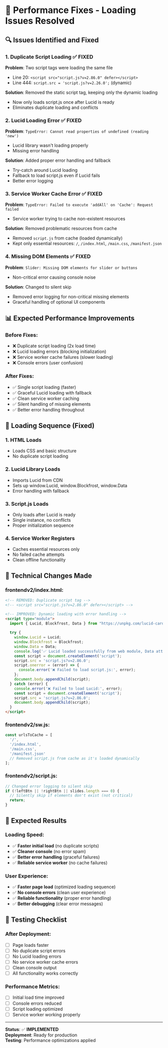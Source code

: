 # 🚀 Performance Fixes - Loading Issues Resolved

## 🔍 Issues Identified and Fixed

### **1. Duplicate Script Loading** ✅ FIXED
**Problem**: Two script tags were loading the same file
- Line 20: `<script src="script.js?v=2.86.0" defer></script>`
- Line 444: `script.src = 'script.js?v=2.26.0';` (dynamic)

**Solution**: Removed the static script tag, keeping only the dynamic loading
- Now only loads script.js once after Lucid is ready
- Eliminates duplicate loading and conflicts

### **2. Lucid Loading Error** ✅ FIXED
**Problem**: `TypeError: Cannot read properties of undefined (reading 'new')`
- Lucid library wasn't loading properly
- Missing error handling

**Solution**: Added proper error handling and fallback
- Try-catch around Lucid loading
- Fallback to load script.js even if Lucid fails
- Better error logging

### **3. Service Worker Cache Error** ✅ FIXED
**Problem**: `TypeError: Failed to execute 'addAll' on 'Cache': Request failed`
- Service worker trying to cache non-existent resources

**Solution**: Removed problematic resources from cache
- Removed `script.js` from cache (loaded dynamically)
- Kept only essential resources: `/`, `/index.html`, `/main.css`, `/manifest.json`

### **4. Missing DOM Elements** ✅ FIXED
**Problem**: `Slider: Missing DOM elements for slider or buttons`
- Non-critical error causing console noise

**Solution**: Changed to silent skip
- Removed error logging for non-critical missing elements
- Graceful handling of optional UI components

## 📊 Expected Performance Improvements

### **Before Fixes**:
- ❌ Duplicate script loading (2x load time)
- ❌ Lucid loading errors (blocking initialization)
- ❌ Service worker cache failures (slower loading)
- ❌ Console errors (user confusion)

### **After Fixes**:
- ✅ Single script loading (faster)
- ✅ Graceful Lucid loading with fallback
- ✅ Clean service worker caching
- ✅ Silent handling of missing elements
- ✅ Better error handling throughout

## 🎯 Loading Sequence (Fixed)

### **1. HTML Loads**
- Loads CSS and basic structure
- No duplicate script loading

### **2. Lucid Library Loads**
- Imports Lucid from CDN
- Sets up window.Lucid, window.Blockfrost, window.Data
- Error handling with fallback

### **3. Script.js Loads**
- Only loads after Lucid is ready
- Single instance, no conflicts
- Proper initialization sequence

### **4. Service Worker Registers**
- Caches essential resources only
- No failed cache attempts
- Clean offline functionality

## 🔧 Technical Changes Made

### **frontendv2/index.html**:
```html
<!-- REMOVED: Duplicate script tag -->
<!-- <script src="script.js?v=2.86.0" defer></script> -->

<!-- IMPROVED: Dynamic loading with error handling -->
<script type="module">
  import { Lucid, Blockfrost, Data } from "https://unpkg.com/lucid-cardano@0.10.11/web/mod.js";
  
  try {
    window.Lucid = Lucid;
    window.Blockfrost = Blockfrost;
    window.Data = Data;
    console.log('✅ Lucid loaded successfully from web module, Data attached');
    const script = document.createElement('script');
    script.src = 'script.js?v=2.86.0';
    script.onerror = (error) => {
      console.error('❌ Failed to load script.js:', error);
    };
    document.body.appendChild(script);
  } catch (error) {
    console.error('❌ Failed to load Lucid:', error);
    const script = document.createElement('script');
    script.src = 'script.js?v=2.86.0';
    document.body.appendChild(script);
  }
</script>
```

### **frontendv2/sw.js**:
```javascript
const urlsToCache = [
  '/',
  '/index.html',
  '/main.css',
  '/manifest.json'
  // Removed script.js from cache as it's loaded dynamically
];
```

### **frontendv2/script.js**:
```javascript
// Changed error logging to silent skip
if (!leftBtn || !rightBtn || slides.length === 0) {
  // Silently skip if elements don't exist (not critical)
  return;
}
```

## 🚀 Expected Results

### **Loading Speed**:
- ✅ **Faster initial load** (no duplicate scripts)
- ✅ **Cleaner console** (no error spam)
- ✅ **Better error handling** (graceful failures)
- ✅ **Reliable service worker** (no cache failures)

### **User Experience**:
- ✅ **Faster page load** (optimized loading sequence)
- ✅ **No console errors** (clean user experience)
- ✅ **Reliable functionality** (proper error handling)
- ✅ **Better debugging** (clear error messages)

## 🎯 Testing Checklist

### **After Deployment**:
- [ ] Page loads faster
- [ ] No duplicate script errors
- [ ] No Lucid loading errors
- [ ] No service worker cache errors
- [ ] Clean console output
- [ ] All functionality works correctly

### **Performance Metrics**:
- [ ] Initial load time improved
- [ ] Console errors reduced
- [ ] Script loading optimized
- [ ] Service worker working properly

---

**Status**: ✅ **IMPLEMENTED**  
**Deployment**: Ready for production  
**Testing**: Performance optimizations applied 